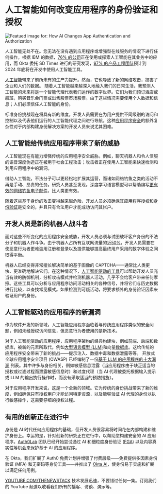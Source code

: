 # 人工智能如何改变应用程序的身份验证和授权

![Featued image for: How AI Changes App Authentication and Authorization](https://cdn.thenewstack.io/media/2024/09/005ccb3c-ai-changes-app-authentication-authorization-1024x576.jpg)

人工智能无处不在。您无法在没有遇到应用程序或增强型在线服务的情况下进行任何操作。根据 IBM 的数据，[76% 的公司](https://connect.comptia.org/blog/artificial-intelligence-statistics-facts#:~:text=Taking%20part%20in%20machine%20learning,new%20AI%20and%20automation%20tools.)正在使用或探索人工智能在其业务中的应用，而 Okta 委托 SD Times 进行的研究发现，[97% 的产品工程团队](https://www.okta.com/sites/default/files/2023-11/how_dev_teams_purchase_SaaS_report_20231103.pdf)预计到 2024 年底将在开发中使用人工智能工具。

[人工智能](https://thenewstack.io/ai/)带来了前所未有的生产力提升。然而，它也导致了新的网络攻击，损害了企业和人们的数据。
随着人工智能越来越深入地融入我们的日常生活，我预测人工智能的未来将是一个智能代理代表我们运作的数字世界。它们为我们预订酒店或航班，购买音乐会门票或出售股票市场股票。由于这些情况需要使用个人数据和信息；人们必须信任人工智能的身份。

标准身份挑战现在将具有新的维度。开发人员需要在为用户提供不同级别的访问和控制以及代表他们运行的人工智能代理之间进行导航。这种[应用程序安全](https://roadmap.sh/cyber-security)的额外复杂性对于内部构建身份解决方案的开发人员来说尤其困难。

## 人工智能给传统应用程序带来了新的威胁

人工智能现在有能力增强传统的应用程序安全威胁。例如，聊天机器人和令人信服的语音深度伪造正在被用于社会工程攻击；攻击者正在使用人工智能来快速检测和利用应用程序中的漏洞。

借助人工智能，不法分子可以更轻松地扩展其运营，而诸如网络钓鱼之类的活动不再是手动、昂贵的任务。研究人员甚至发现，深度学习语言模型可以帮助编写[更有效的网络钓鱼电子邮件](https://www.wired.com/story/ai-phishing-emails/)，比人类更有效。

随着这些基于身份的攻击变得越来越危险，开发人员必须确保其应用程序[授权](https://thenewstack.io/api-security-is-authorization-the-biggest-threat/)和[身份验证](https://thenewstack.io/73-of-organizations-dont-enforce-multifactor-authentication/)是安全的，并且只有合法用户才能成功访问其帐户。

## 开发人员是新的机器人战斗者

面对这些不断变化的应用程序安全威胁，开发人员必须与试图破坏客户身份的不法分子和机器人作斗争。由于机器人占所有互联网流量的近[50%](https://www.imperva.com/resources/resource-library/reports/2024-bad-bot-report/)，开发人员需要在使恶意行为者更难滥用注册和登录以及提供能够提高最终用户采用的数字体验之间取得平衡。

机器人已经变得非常擅长解决简单的基于图像的 CAPTCHA——通常比人类更快、更准确地解决它们。在这种情况下，[人工智能驱动的工具](https://www.okta.com/products/okta-ai/)可以帮助开发人员充当有效的防御机制，分析攻击模式并检测机器人活动，几乎不会给客户带来任何摩擦。这些工具可以分析与应用程序访问活动相关的各种信号，并将它们与历史数据进行比较，以查找常见模式。如果检测到可疑活动，将要求额外的身份验证因素来验证用户的身份。

## 人工智能驱动的应用程序的新漏洞

作为软件开发的新领域，人工智能应用程序面临着与传统应用程序类似的安全问题，例如未经授权访问信息，但恶意行为者使用的是新技术。

对于人工智能驱动的应用程序，应用程序架构的经典构建块，例如前端、后端和数据库，被新的元素所取代，例如[大型语言模型 (LLM)](https://thenewstack.io/llm/)和向量[数据库](https://thenewstack.io/databases/)。这给传统的应用程序安全带来了新的挑战——提示注入、数据中毒和数据泄露等等。
开放式全球应用程序安全项目 (OWASP) 已经编制了一份[基于 LLM 的应用程序的十大漏洞](https://genai.owasp.org/llm-top-10/) 列表。其中许多与身份相关，例如敏感信息泄露（当应用程序由于缺乏适当的授权或过滤过程而泄露敏感信息时）和过度代理（当 AI 代理被委托根据输入提示或 LLM 的输出执行操作时，而没有采取适当的预防措施）。

对于应用程序开发来说，这是一个全新的领域。它为传统的身份挑战带来了新的维度，例如确保只有授权用户才能访问特定资源，以及能够验证 AI 代理的身份以执行敏感操作，这需要仔细的授权过程。

## 有用的创新正在进行中

身份是 AI 时代任何应用程序的基础，但开发人员很容易将时间花在内部构建和维护身份上。幸运的是，针对创新的研究正在进行中，以帮助您构建安全的 AI 应用程序。[Auth0Lab](https://lab.auth0.com/) 团队已经开始尝试通过 AI 和细粒度身份验证 ([FGA](https://thenewstack.io/role-based-access-control-five-common-authorization-patterns/)) 以及内容真实性等机会来保护基于 AI 的应用程序。

在 Okta，我们扩展了 Auth0 免费计划并增强了付费层级——免费提供多因素身份验证 (MFA) 和无密码等身份工具——并推出了 [Okta AI](https://www.okta.com/products/okta-ai/)，使身份易于实施和扩展以满足任何用例。

[YOUTUBE.COM/THENEWSTACK](https://youtube.com/thenewstack?sub_confirmation=1)
技术发展迅速，不要错过任何一集。订阅我们的 YouTube 频道以收看我们所有的播客、访谈、演示等。